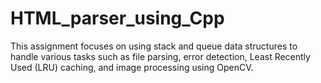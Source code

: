 # HTML_parser_using_Cpp
 This assignment focuses on using stack and queue data structures to handle various tasks such as file parsing, error detection, Least Recently Used (LRU) caching, and image processing using OpenCV.
